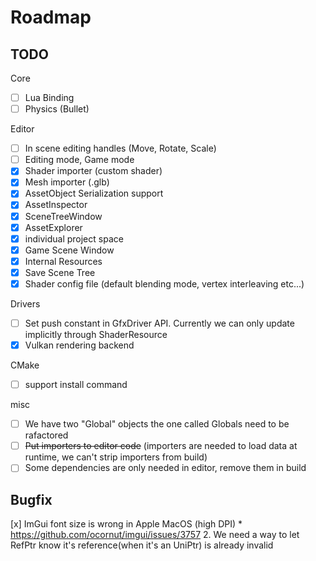# Roadmap

## TODO
Core
- [ ] Lua Binding
- [ ] Physics (Bullet)

Editor
- [ ] In scene editing handles (Move, Rotate, Scale)
- [ ] Editing mode, Game mode
- [x] Shader importer (custom shader)
- [x] Mesh importer (.glb)
- [x] AssetObject Serialization support
- [x] AssetInspector
- [x] SceneTreeWindow
- [x] AssetExplorer
- [x] individual project space
- [x] Game Scene Window
- [x] Internal Resources
- [x] Save Scene Tree
- [x] Shader config file (default blending mode, vertex interleaving etc...)

Drivers
- [ ] Set push constant in GfxDriver API. Currently we can only update implicitly through ShaderResource
- [x] Vulkan rendering backend

CMake
- [ ] support install command

misc
- [ ] We have two "Global" objects the one called Globals need to be rafactored
- [ ] ~~Put importers to editor code~~ (importers are needed to load data at runtime, we can't strip importers from build)
- [ ] Some dependencies are only needed in editor, remove them in build

## Bugfix
[x] ImGui font size is wrong in Apple MacOS (high DPI)
    * https://github.com/ocornut/imgui/issues/3757
    2. We need a way to let RefPtr know it's reference(when it's an UniPtr) is already invalid


